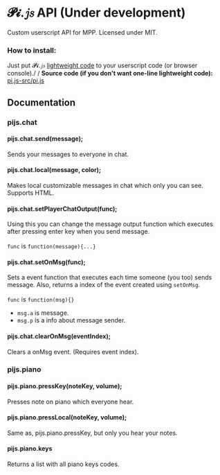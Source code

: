 # 𝓟𝓲.𝑗𝑠 API (Under development)
Custom userscript API for MPP. Licensed under MIT.

### How to install:
Just put 𝓟𝓲.𝑗𝑠 [lightweight code](https://github.com/SuperPowerPlumber/pi.js/tree/main/pi.js-light/pi.js) to your userscript code (or browser console)./
/
**Source code (if you don't want one-line lightweight code):** [pi.js-src/pi.js](https://github.com/SuperPowerPlumber/pi.js/tree/main/pi.js-src/pi.js)

## Documentation
### pijs.chat
#### pijs.chat.send(message);
Sends your messages to everyone in chat.
#### pijs.chat.local(message, color);
Makes local customizable messages in chat which only you can see. Supports HTML.
#### pijs.chat.setPlayerChatOutput(func);
Using this you can change the message output function which executes after pressing enter key when you send message.\
\
`func` is `function(message){...}`
#### pijs.chat.setOnMsg(func);
Sets a event function that executes each time someone (you too) sends message. Also, returns a index of the event created using `setOnMsg`. \
\
`func` is `function(msg){}`
* `msg.a` is message.
* `msg.p` is a info about message sender.
#### pijs.chat.clearOnMsg(eventIndex);
Clears a onMsg event. (Requires event index).
### pijs.piano
#### pijs.piano.pressKey(noteKey, volume);
Presses note on piano which everyone hear.
#### pijs.piano.pressLocal(noteKey, volume);
Same as, pijs.piano.pressKey, but only you hear your notes.
#### pijs.piano.keys
Returns a list with all piano keys codes.
